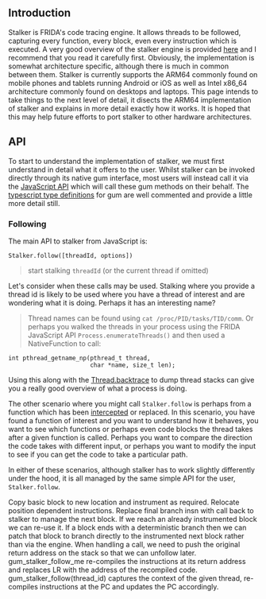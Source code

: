 ## Introduction

Stalker is FRIDA's code tracing engine. It allows threads to be followed, capturing every function, every block, even every instruction which is executed. A very good overview of the stalker engine is provided [here](https://medium.com/@oleavr/anatomy-of-a-code-tracer-b081aadb0df8) and I recommend that you read it carefully first. Obviously, the implementation is somewhat architecture specific, although there is much in common between them. Stalker is currently supports the ARM64 commonly found on mobile phones and tablets running Android or iOS as well as Intel x86_64 architecture commonly found on desktops and laptops. This page intends to take things to the next level of detail, it disects the ARM64 implementation of stalker and explains in more detail exactly how it works. It is hoped that this may help future efforts to port stalker to other hardware architectures.


## API
To start to understand the implementation of stalker, we must first understand in detail what it offers to the user. Whilst stalker can be invoked directly through its native gum interface, most users will instead call it via the [JavaScript API](https://frida.re/docs/javascript-api/#stalker) which will call these gum methods on their behalf. The [typescript type definitions](https://github.com/DefinitelyTyped/DefinitelyTyped/blob/master/types/frida-gum/index.d.ts) for gum are well commented and provide a little more detail still. 

### Following
The main API to stalker from JavaScript is:

```
Stalker.follow([threadId, options])
```

> start stalking `threadId` (or the current thread if omitted)

Let's consider when these calls may be used. Stalking where you provide a thread id is likely to be used where you have a thread of interest and are wondering what it is doing. Perhaps it has an interesting name?

> Thread names can be found using `cat /proc/PID/tasks/TID/comm`. Or perhaps you walked the threads in your process using the FRIDA JavaScript API `Process.enumerateThreads()` and then used a NativeFunction to call:

```
int pthread_getname_np(pthread_t thread,
                       char *name, size_t len);
```

Using this along with the [Thread.backtrace](https://frida.re/docs/javascript-api/#thread) to dump thread stacks can give you a really good overview of what a process is doing.

The other scenario where you might call `Stalker.follow` is perhaps from a function which has been [intercepted](https://frida.re/docs/javascript-api/#interceptor) or replaced. In this scenario, you have found a function of interest and you want to understand how it behaves, you want to see which functions or perhaps even code blocks the thread takes after a given function is called. Perhaps you want to compare the direction the code takes with different input, or perhaps you want to modify the input to see if you can get the code to take a particular path.

In either of these scenarios, although stalker has to work slightly differently under the hood, it is all managed by the same simple API for the user, `Stalker.follow`.



Copy basic block to new location and instrument as required.
Relocate position dependent instructions.
Replace final branch insn with call back to stalker to manage the next block.
If we reach an already instrumented block we can re-use it.
If a block ends with a deterministic branch then we can patch that block to branch directly to the instrumented next block rather than via the engine.
When handling a call, we need to push the original return address on the stack so that we can unfollow later.
gum_stalker_follow_me re-compiles the instructions at its return address and replaces LR with the address of the recompiled code.
gum_stalker_follow(thread_id) captures the context of the given thread, re-compiles instructions at the PC and updates the PC accordingly.



